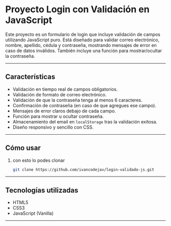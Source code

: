 # Proyecto Login con Validación en JavaScript

Este proyecto es un formulario de login que incluye validación de campos utilizando JavaScript puro. Está diseñado para validar correo electrónico, nombre, apellido, cédula y contraseña, mostrando mensajes de error en caso de datos inválidos. También incluye una función para mostrar/ocultar la contraseña.

---

## Características

- Validación en tiempo real de campos obligatorios.
- Validación de formato de correo electrónico.
- Validación de que la contraseña tenga al menos 6 caracteres.
- Confirmación de contraseña (en caso de que agregues ese campo).
- Mensajes de error claros debajo de cada campo.
- Función para mostrar u ocultar contraseña.
- Almacenamiento del email en `localStorage` tras la validación exitosa.
- Diseño responsivo y sencillo con CSS.

---

## Cómo usar

1. con esto lo podes clonar
    ```bash
    git clone https://github.com/ivancodejav/login-validado-js.git
    ```

---


## Tecnologías utilizadas

- HTML5
- CSS3
- JavaScript (Vanilla)

---

